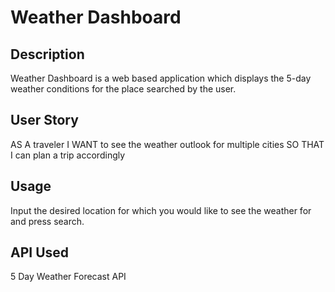 # Weather Dashboard

## Description

Weather Dashboard is a web based application which displays the 5-day weather conditions for the place searched by the user.

## User Story

AS A traveler
I WANT to see the weather outlook for multiple cities
SO THAT I can plan a trip accordingly

## Usage

Input the desired location for which you would like to see the weather for and press search.

## API Used
5 Day Weather Forecast API
